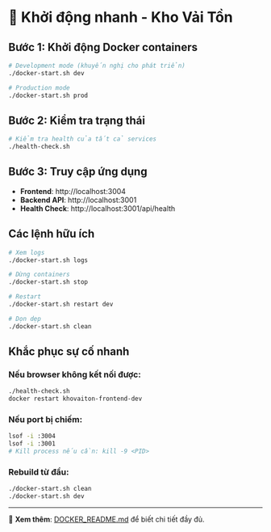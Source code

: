 # 🚀 Khởi động nhanh - Kho Vải Tồn

## Bước 1: Khởi động Docker containers

```bash
# Development mode (khuyến nghị cho phát triển)
./docker-start.sh dev

# Production mode
./docker-start.sh prod
```

## Bước 2: Kiểm tra trạng thái

```bash
# Kiểm tra health của tất cả services
./health-check.sh
```

## Bước 3: Truy cập ứng dụng

- **Frontend**: http://localhost:3004
- **Backend API**: http://localhost:3001
- **Health Check**: http://localhost:3001/api/health

## Các lệnh hữu ích

```bash
# Xem logs
./docker-start.sh logs

# Dừng containers
./docker-start.sh stop

# Restart
./docker-start.sh restart dev

# Dọn dẹp
./docker-start.sh clean
```

## Khắc phục sự cố nhanh

### Nếu browser không kết nối được:
```bash
./health-check.sh
docker restart khovaiton-frontend-dev
```

### Nếu port bị chiếm:
```bash
lsof -i :3004
lsof -i :3001
# Kill process nếu cần: kill -9 <PID>
```

### Rebuild từ đầu:
```bash
./docker-start.sh clean
./docker-start.sh dev
```

---

📖 **Xem thêm**: [DOCKER_README.md](./DOCKER_README.md) để biết chi tiết đầy đủ.
